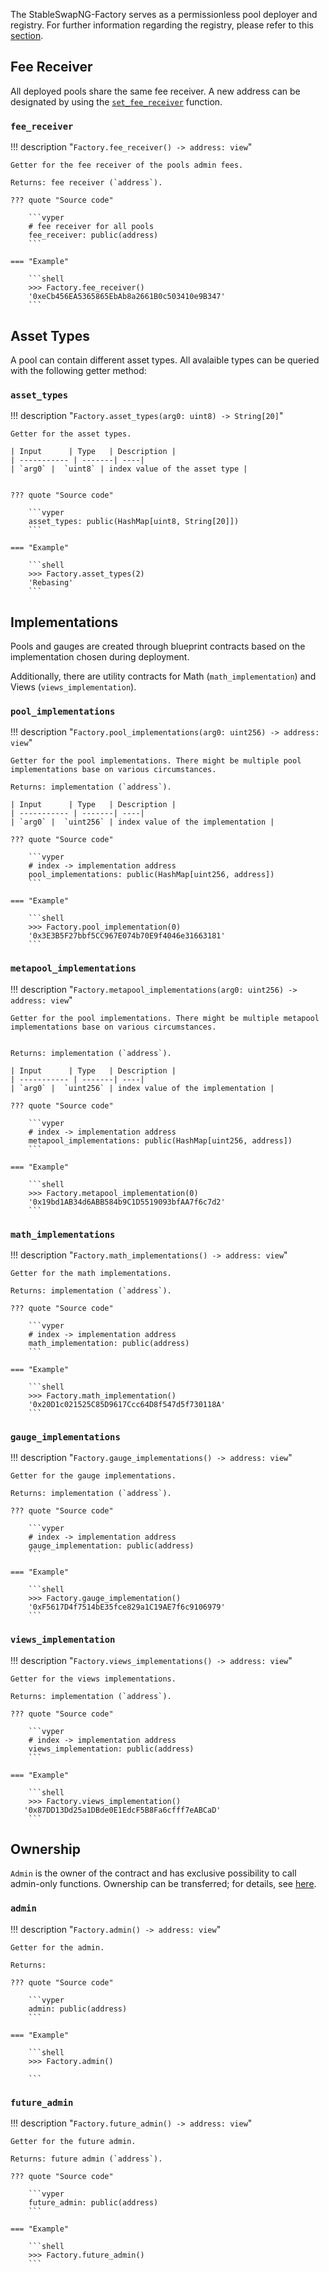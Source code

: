 The StableSwapNG-Factory serves as a permissionless pool deployer and registry. For further information regarding the registry, please refer to this [section](../../registry/overview.md).


## **Fee Receiver**

All deployed pools share the same fee receiver. A new address can be designated by using the [`set_fee_receiver`](../factory/admin_controls.md#set_fee_receiver) function.

### `fee_receiver`
!!! description "`Factory.fee_receiver() -> address: view`"

    Getter for the fee receiver of the pools admin fees.

    Returns: fee receiver (`address`).

    ??? quote "Source code"

        ```vyper
        # fee receiver for all pools
        fee_receiver: public(address)
        ```

    === "Example"

        ```shell
        >>> Factory.fee_receiver()
        '0xeCb456EA5365865EbAb8a2661B0c503410e9B347'
        ```


## **Asset Types**

A pool can contain different asset types. All avalaible types can be queried with the following getter method: 

### `asset_types`
!!! description "`Factory.asset_types(arg0: uint8) -> String[20]`"

    Getter for the asset types.

    | Input      | Type   | Description |
    | ----------- | -------| ----|
    | `arg0` |  `uint8` | index value of the asset type |


    ??? quote "Source code"

        ```vyper
        asset_types: public(HashMap[uint8, String[20]])
        ```

    === "Example"

        ```shell
        >>> Factory.asset_types(2)
        'Rebasing'    
        ```


## **Implementations**

Pools and gauges are created through blueprint contracts based on the implementation chosen during deployment.

Additionally, there are utility contracts for Math  (`math_implementation`) and Views (`views_implementation`).


### `pool_implementations`
!!! description "`Factory.pool_implementations(arg0: uint256) -> address: view`"

    Getter for the pool implementations. There might be multiple pool implementations base on various circumstances. 

    Returns: implementation (`address`).

    | Input      | Type   | Description |
    | ----------- | -------| ----|
    | `arg0` |  `uint256` | index value of the implementation |

    ??? quote "Source code"

        ```vyper
        # index -> implementation address
        pool_implementations: public(HashMap[uint256, address])
        ```

    === "Example"

        ```shell
        >>> Factory.pool_implementation(0)
        '0x3E3B5F27bbf5CC967E074b70E9f4046e31663181'
        ```


### `metapool_implementations`
!!! description "`Factory.metapool_implementations(arg0: uint256) -> address: view`"

    Getter for the pool implementations. There might be multiple metapool implementations base on various circumstances. 


    Returns: implementation (`address`).

    | Input      | Type   | Description |
    | ----------- | -------| ----|
    | `arg0` |  `uint256` | index value of the implementation |

    ??? quote "Source code"

        ```vyper
        # index -> implementation address
        metapool_implementations: public(HashMap[uint256, address])
        ```

    === "Example"

        ```shell
        >>> Factory.metapool_implementation(0)
        '0x19bd1AB34d6ABB584b9C1D5519093bfAA7f6c7d2'
        ```


### `math_implementations`
!!! description "`Factory.math_implementations() -> address: view`"

    Getter for the math implementations.

    Returns: implementation (`address`).

    ??? quote "Source code"

        ```vyper
        # index -> implementation address
        math_implementation: public(address)
        ```

    === "Example"

        ```shell
        >>> Factory.math_implementation()
        '0x20D1c021525C85D9617Ccc64D8f547d5f730118A'
        ```


### `gauge_implementations`
!!! description "`Factory.gauge_implementations() -> address: view`"

    Getter for the gauge implementations.

    Returns: implementation (`address`).

    ??? quote "Source code"

        ```vyper
        # index -> implementation address
        gauge_implementation: public(address)
        ```

    === "Example"

        ```shell
        >>> Factory.gauge_implementation()
        '0xF5617D4f7514bE35fce829a1C19AE7f6c9106979'
        ```


### `views_implementation`
!!! description "`Factory.views_implementations() -> address: view`"

    Getter for the views implementations.

    Returns: implementation (`address`).

    ??? quote "Source code"

        ```vyper
        # index -> implementation address
        views_implementation: public(address)
        ```

    === "Example"

        ```shell
        >>> Factory.views_implementation()
       '0x87DD13Dd25a1DBde0E1EdcF5B8Fa6cfff7eABCaD' 
        ```



## **Ownership**

`Admin` is the owner of the contract and has exclusive possibility to call admin-only functions. Ownership can be transferred; for details, see [here](../factory/admin_controls.md#commit_transfer_ownership).

### `admin`
!!! description "`Factory.admin() -> address: view`"

    Getter for the admin.

    Returns: 

    ??? quote "Source code"

        ```vyper
        admin: public(address)
        ```

    === "Example"

        ```shell
        >>> Factory.admin()

        ```

### `future_admin`
!!! description "`Factory.future_admin() -> address: view`"

    Getter for the future admin.

    Returns: future admin (`address`).

    ??? quote "Source code"

        ```vyper
        future_admin: public(address)
        ```

    === "Example"

        ```shell
        >>> Factory.future_admin()
        ```